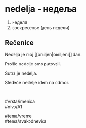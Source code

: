 # nedelja - недеља

1. неделя  
2. воскресенье (день недели)

## Rečenice

Nedelja je moj [[omiljen|omiljeni]] dan.

Prošle nedelje smo putovali.

Sutra je nedelja.

Sledeće nedelje idem na odmor.

<br>

#vrsta/imenica  
#nivo/A1  

#tema/vreme  
#tema/svakodnevica
